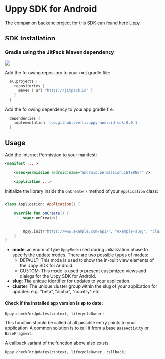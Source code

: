 # Uppy SDK for Android

The companion backend project for this SDK can found here [Uppy](https://github.com/everli/Uppy)


## SDK Installation

### Gradle using the JitPack Maven dependency

[![](https://jitpack.io/v/Everli/uppy-android-sdk.svg)](https://jitpack.io/#Everli/uppy-android-sdk)

Add the following repository to your root gradle file:

 ```groovy
   allprojects {
     repositories {
       maven { url "https://jitpack.io" }
     }
   }
 ````

Add the following dependency to your app gradle file:

  ```groovy
    dependencies {
      implementation 'com.github.everli:uppy-android-sdk:0.0.1'
    }
  ```

## Usage

Add the Internet Permission to your manifest:

```xml
<manifest ... >

    <uses-permission android:name="android.permission.INTERNET" />

    <application ...>

```

Initialize the library inside the  `onCreate()` method of your `Application` class:

```kotlin

class Application: Application() {

    override fun onCreate() {
        super.onCreate()


        Uppy.init("https://www.example.com/api/", "example-slug", "cluster", mode)
    }
}

```
* **mode**: an enum of type `UppyMode` used during initialization phase to specify the update modes. There are two possible types of modes:
  * DEFAULT: This mode is used to show the in-built view elements of the Uppy SDK for Android.
  * CUSTOM: This mode is used to present customized views and dialogs for the Uppy SDK for Android.
* **slug**: The unique identifier for updates to your application.
* **cluster**: The unique cluster group within the slug of your application for updates. e.g. "beta", "alpha", "country" etc.

#### Check if the installed app version is up to date:

```kotlin
Uppy.checkForUpdates(context, lifecycleOwner)
```
This function should be called at all possible entry points to your application. A common solution is to call it from a base `BaseActivity` or `BaseFragment`.

A callback variant of the function above also exists.

```kotlin
Uppy.checkForUpdates(context, lifecycleOwner, callback)
```
